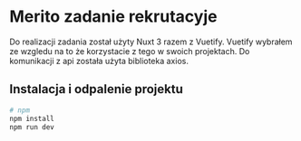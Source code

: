 # Merito zadanie rekrutacyje
Do realizacji zadania został użyty Nuxt 3 razem z Vuetify.
Vuetify wybrałem ze wzgledu na to że korzystacie z tego w swoich projektach.
Do komunikacji z api została użyta biblioteka axios.

## Instalacja i odpalenie projektu

```bash
# npm
npm install
npm run dev
```
